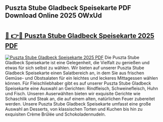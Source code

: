 ## Puszta Stube Gladbeck Speisekarte PDF Download Online 2025 OWxUd

# <h2><a href="http://gc8u5uu.nevu.top/?p=Puszta+Stube+Gladbeck+Speisekarte">🔗 👉🔴 Puszta Stube Gladbeck Speisekarte 2025 PDF</a></h2>

[![Puszta Stube Gladbeck Speisekarte 2025 PDF](https://i.imgur.com/dBaPXMq.png)](http://gc8u5uu.nevu.top/?p=Puszta+Stube+Gladbeck+Speisekarte)
Die Puszta Stube Gladbeck Speisekarte ist eine Gelegenheit, die Vielfalt zu genießen und etwas für sich selbst zu wählen. Wir bieten auf unserer Puszta Stube Gladbeck Speisekarte einen Salatbereich an, in dem Sie aus frischen Gemüse- und Obstsalaten für ein leichtes und leckeres Mittagessen wählen können. Für Fleischliebhaber gibt es auf unserer Puszta Stube Gladbeck Speisekarte eine Auswahl an Gerichten: Rindfleisch, Schweinefleisch, Huhn und Fisch. Unseren Auserwählten bieten wir exquisite Gerichte wie Schaschlik und Steak an, die auf einem alten, natürlichen Feuer zubereitet werden. Unsere Puszta Stube Gladbeck Speisekarte umfasst eine große Auswahl an Desserts, von klassischen Torten und Kuchen bis hin zu exquisiten Crème Brûlée und Schokoladennudeln.
